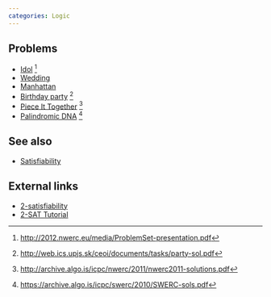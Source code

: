 ```yaml
---
categories: Logic
---
```


## Problems
- [Idol](http://2012.nwerc.eu/media/NWERC_2012_ProblemSet_FINAL.pdf) [^3]
- [Wedding](https://onlinejudge.org/external/112/p11294.pdf)
- [Manhattan](https://onlinejudge.org/external/103/p10319.pdf)
- [Birthday party](http://web.ics.upjs.sk/ceoi/documents/tasks/party-tsk.pdf) [^1]
- [Piece It Together](https://open.kattis.com/problems/pieceittogether) [^2]
- [Palindromic DNA](https://open.kattis.com/problems/palindromicdna) [^4]

## See also
- [Satisfiability]()

## External links
- [2-satisfiability](https://en.wikipedia.org/wiki/2-satisfiability)
- [2-SAT Tutorial](http://codeforces.com/blog/entry/16205)

[^1]: <http://web.ics.upjs.sk/ceoi/documents/tasks/party-sol.pdf>
[^2]: <http://archive.algo.is/icpc/nwerc/2011/nwerc2011-solutions.pdf>
[^3]: <http://2012.nwerc.eu/media/ProblemSet-presentation.pdf>
[^4]: <https://archive.algo.is/icpc/swerc/2010/SWERC-sols.pdf>

